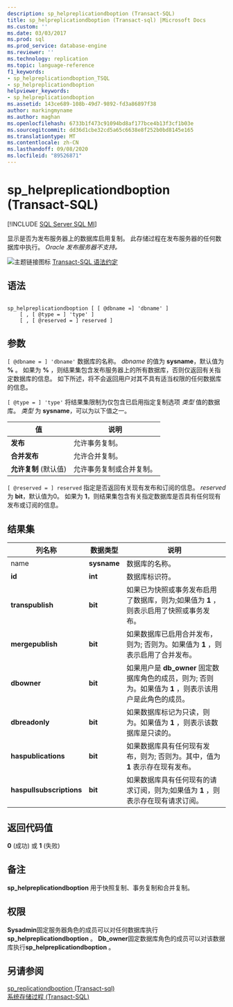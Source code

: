 ```yaml
---
description: sp_helpreplicationdboption (Transact-SQL)
title: sp_helpreplicationdboption (Transact-sql) |Microsoft Docs
ms.custom: ''
ms.date: 03/03/2017
ms.prod: sql
ms.prod_service: database-engine
ms.reviewer: ''
ms.technology: replication
ms.topic: language-reference
f1_keywords:
- sp_helpreplicationdboption_TSQL
- sp_helpreplicationdboption
helpviewer_keywords:
- sp_helpreplicationdboption
ms.assetid: 143ce689-108b-49d7-9892-fd3a86897f38
author: markingmyname
ms.author: maghan
ms.openlocfilehash: 6733b1f473c91094bd8af177bce4b13f3cf1b03e
ms.sourcegitcommit: dd36d1cbe32cd5a65c6638e8f252b0bd8145e165
ms.translationtype: MT
ms.contentlocale: zh-CN
ms.lasthandoff: 09/08/2020
ms.locfileid: "89526871"
---
```

# <a name="sp_helpreplicationdboption-transact-sql"></a>sp_helpreplicationdboption (Transact-SQL)
[!INCLUDE [SQL Server SQL MI](../../includes/applies-to-version/sql-asdbmi.md)]

  显示是否为发布服务器上的数据库启用复制。 此存储过程在发布服务器的任何数据库中执行。 *Oracle 发布服务器不支持。*  
  
 ![主题链接图标](../../database-engine/configure-windows/media/topic-link.gif "“主题链接”图标") [Transact-SQL 语法约定](../../t-sql/language-elements/transact-sql-syntax-conventions-transact-sql.md)  
  
## <a name="syntax"></a>语法  
  
```  
  
sp_helpreplicationdboption [ [ @dbname =] 'dbname' ]  
    [ , [ @type = ] 'type' ]  
    [ , [ @reserved = ] reserved ]  
```  
  
## <a name="arguments"></a>参数  
`[ @dbname = ] 'dbname'` 数据库的名称。 *dbname* 的值为 **sysname**，默认值为 **%** 。 如果为 **%** ，则结果集包含发布服务器上的所有数据库，否则仅返回有关指定数据库的信息。 如下所述，将不会返回用户对其不具有适当权限的任何数据库的信息。  
  
`[ @type = ] 'type'` 将结果集限制为仅包含已启用指定复制选项 *类型* 值的数据库。 *类型* 为 **sysname**，可以为以下值之一。  
  
|值|说明|  
|-----------|-----------------|  
|**发布**|允许事务复制。|  
|**合并发布**|允许合并复制。|  
|**允许复制** (默认值) |允许事务复制或合并复制。|  
  
`[ @reserved = ] reserved` 指定是否返回有关现有发布和订阅的信息。 *reserved* 为 **bit**，默认值为0。 如果为 **1**，则结果集包含有关指定数据库是否具有任何现有发布或订阅的信息。  
  
## <a name="result-sets"></a>结果集  
  
|列名称|数据类型|说明|  
|-----------------|---------------|-----------------|  
|name|**sysname**|数据库的名称。|  
|**id**|**int**|数据库标识符。|  
|**transpublish**|**bit**|如果已为快照或事务发布启用了数据库，则为;如果值为 **1** ，则表示启用了快照或事务发布。|  
|**mergepublish**|**bit**|如果数据库已启用合并发布，则为; 否则为。如果值为 **1** ，则表示启用了合并发布。|  
|**dbowner**|**bit**|如果用户是 **db_owner** 固定数据库角色的成员，则为; 否则为。如果值为 **1** ，则表示该用户是此角色的成员。|  
|**dbreadonly**|**bit**|如果数据库标记为只读，则为。如果值为 **1** ，则表示该数据库是只读的。|  
|**haspublications**|**bit**|如果数据库具有任何现有发布，则为; 否则为。其中，值为 **1** 表示存在现有发布。|  
|**haspullsubscriptions**|**bit**|如果数据库具有任何现有的请求订阅，则为;如果值为 **1** ，则表示存在现有请求订阅。|  
  
## <a name="return-code-values"></a>返回代码值  
 **0** (成功) 或 **1** (失败)   
  
## <a name="remarks"></a>备注  
 **sp_helpreplicationdboption** 用于快照复制、事务复制和合并复制。  
  
## <a name="permissions"></a>权限  
 **Sysadmin**固定服务器角色的成员可以对任何数据库执行**sp_helpreplicationdboption** 。 **Db_owner**固定数据库角色的成员可以对该数据库执行**sp_helpreplicationdboption** 。  
  
## <a name="see-also"></a>另请参阅  
 [sp_replicationdboption &#40;Transact-sql&#41;](../../relational-databases/system-stored-procedures/sp-replicationdboption-transact-sql.md)   
 [系统存储过程 (Transact-SQL)](../../relational-databases/system-stored-procedures/system-stored-procedures-transact-sql.md)  
  
  
